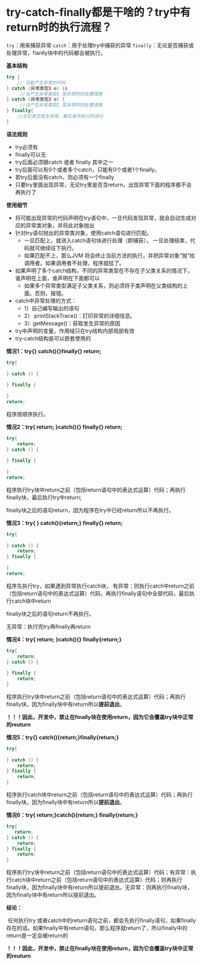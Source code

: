 # try-catch-finally都是干啥的？try中有return时的执行流程？

`try`：用来捕获异常
`catch`：用于处理try中捕获的异常
`finally`：无论是否捕获或处理异常，fianlly块中的代码都会被执行。

**基本结构**

```java
try {
	// 可能产生异常的代码
} catch (异常类型1 e) {s
     //当产生异常类型1 型异常时的处置措施
} catch (异常类型2 e) {
     //当产生异常类型2 型异常时的处置措施
} finally{
	//无论是否发生异常，都无条件执行的语句
}
```

**语法规则**

-   try必须有
-   finally可以无
-   try后面必须跟catch 或者 finally 其中之一
-   try后面可以有0个或者多个catch，只能有0个或者1个finally。
-   若try后面没有catch，则必须有一个finally
-   只要try里面出现异常，无论try里是否含return，出现异常下面的程序都不会再执行了

**使用细节**

-   将可能出现异常的代码声明在try语句中，一旦代码发现异常，就会自动生成对应的异常类对象，并将此对象抛出
-   针对try语句抛出的异常类对象，使用catch语句进行匹配。
    -   一旦匹配上，就进入catch语句块进行处理（即捕获）， 一旦处理结束，代码就可继续往下执行。
    -   如果匹配不上，那么JVM 将会终止当前方法的执行，并把异常对象“抛”给调用者。如果调用者不处理，程序就挂了。
-   如果声明了多个catch结构，不同的异常类型在不存在子父类关系的情况下，谁声明在上面，谁声明在下面都可以
    -   如果多个异常类型满足子父类关系，则必须将子类声明在父类结构的上面。否则，报错。
-   catch中异常处理的方式：
    -   1）自己编写输出的语句
    -   2） printStackTrace()：打印异常的详细信息。
    -   3）getMessage()：获取发生异常的原因
-   try中声明的变量，作用域只在try结构内部局部有效
-   try-catch结构是可以嵌套使用的



**情况1：try{} catch(){}finally{} return;**

```java
try{
    
} catch () {
    
} finally {
    
}
return;
```

程序按顺序执行。

**情况2：try{ return; }catch(){} finally{} return;**

```java
try{
    return;
} catch () {
    
} finally {
    
}
return;
```

程序执行try块中return之前（包括return语句中的表达式运算）代码；再执行finally块，最后执行try中return;

finally块之后的语句return，因为程序在try中已经return所以不再执行。

**情况3：try{ } catch(){return;} finally{} return;**

```java
try{
    
} catch () {
    return;
} finally {
    
}
return;
```

程序先执行try，如果遇到异常执行catch块， 有异常：则执行catch中return之前（包括return语句中的表达式运算）代码，再执行finally语句中全部代码，最后执行catch块中return

finally块之后的语句return不再执行。

无异常：执行完try再finally再return

**情况4：try{ return; }catch(){} finally{return;}**

```java
try{
   	return;
} catch () {
    
} finally {
    return;
}
```

程序执行try块中return之前（包括return语句中的表达式运算）代码；再执行finally块，因为finally块中有return所以**提前退出**。

**！！！因此，开发中，禁止在finally块在使用return，因为它会覆盖try块中正常的reuturn**

**情况5：try{} catch(){return;}finally{return;}**

```java
try{
   	
} catch () {
    return;
} finally {
    return;
}
```

程序执行catch块中return之前（包括return语句中的表达式运算）代码；再执行finally块，因为finally块中有return所以**提前退出**。

**情况6：try{ return;}catch(){return;} finally{return;}**

```java
try{
   return;
} catch () {
    return;
} finally {
    return;
}
```

程序执行try块中return之前（包括return语句中的表达式运算）代码；有异常：执行catch块中return之前（包括return语句中的表达式运算）代码；则再执行finally块，因为finally块中有return所以提前退出。无异常：则再执行finally块，因为finally块中有return所以提前退出。

**结论：**

​    任何执行try 或者catch中的return语句之前，都会先执行finally语句，如果finally存在的话。如果finally中有return语句，那么程序就return了，所以finally中的return是一定会被return的

**！！！因此，开发中，禁止在finally块在使用return，因为它会覆盖try块中正常的reuturn**

